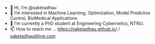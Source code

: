 - 👋 Hi, I’m @saketadhau
- 👀 I’m interested in Machine Learning, Optimization, Model Predcitve Control, BioMedical Applications
- 🌱 I’m currently a PhD student at Engineering Cybernetics, NTNU. 
- 📫 How to reach me ... https://saketadhau.github.io/ / saketadhau@live.com 

<!---
saketadhau/saketadhau is a ✨ special ✨ repository because its `README.md` (this file) appears on your GitHub profile.
You can click the Preview link to take a look at your changes.
--->
